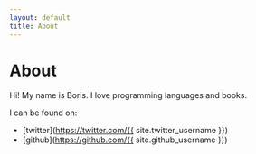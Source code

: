 ```yaml
---
layout: default
title: About
---
```

# About

Hi! My name is Boris. I love programming languages and books.

I can be found on:
* [twitter](https://twitter.com/{{ site.twitter_username }})
* [github](https://github.com/{{ site.github_username }})
